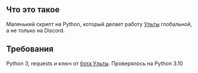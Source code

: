 ## Что это такое
Маленький скрипт на Python, который делает работу [Ульты](https://t.me/ultarussia) глобальной, а не только на Discord.
## Требования
Python 3, requests и ключ от [бота Ульты](https://t.me/ulta_download_bot).
Проверялось на Python 3.10